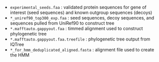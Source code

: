 - `experimental_seeds.faa` : validated protein sequences for gene of interest (seed sequences) and known outgroup sequences (decoys)
- `*_uniref90_top300_exp.faa` : seed sequences, decoy sequences, and sequences pulled from UniRef90 to construct tree
- `*.mafftauto.gappyout.faa` : timmed alignment used to construct phylogenetic tree
- `*.mafftauto.gappyout.faa.treefile` : phylogenetic tree output from IQTree
- `*_for_hmm_deduplicated_aligned.fasta` : alignment file used to create the HMM

